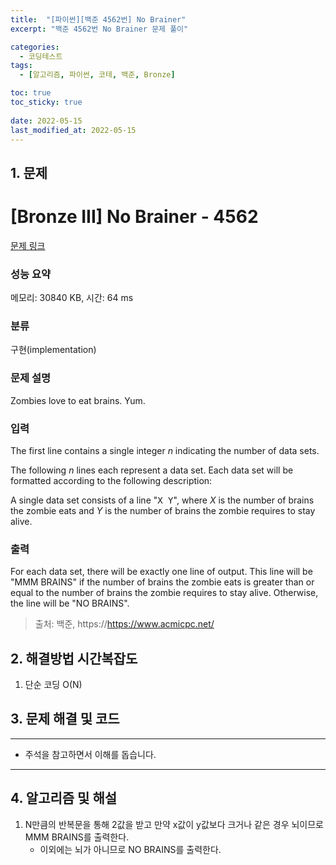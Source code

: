 ```yaml
---
title:  "[파이썬][백준 4562번] No Brainer"
excerpt: "백준 4562번 No Brainer 문제 풀이"

categories:
  - 코딩테스트
tags:
  - [알고리즘, 파이썬, 코테, 백준, Bronze]

toc: true
toc_sticky: true
 
date: 2022-05-15
last_modified_at: 2022-05-15
---
```



## 1. 문제

# [Bronze III] No Brainer - 4562 

[문제 링크](https://www.acmicpc.net/problem/4562) 

### 성능 요약

메모리: 30840 KB, 시간: 64 ms

### 분류

구현(implementation)

### 문제 설명

<p>Zombies love to eat brains. Yum.</p>

### 입력 

 <p>The first line contains a single integer <i>n</i> indicating the number of data sets.</p>

<p>The following <i>n</i> lines each represent a data set. Each data set will be formatted according to the following description:</p>

<p>A single data set consists of a line "<tt>X Y</tt>", where <i>X</i> is the number of brains the zombie eats and <i>Y</i> is the number of brains the zombie requires to stay alive.</p>

### 출력 

 <p>For each data set, there will be exactly one line of output. This line will be "MMM BRAINS" if the number of brains the zombie eats is greater than or equal to the number of brains the zombie requires to stay alive. Otherwise, the line will be "NO BRAINS".</p>

> 출처: 백준, https://https://www.acmicpc.net/

## 2. 해결방법 시간복잡도
1. 단순 코딩 O(N)

## 3. 문제 해결 및 코드
--- 

<script src="https://gist.github.com/godhin/3f2bdbce7826e65f67763368864ecfdc.js"></script>

- 주석을 참고하면서 이해를 돕습니다.
---

## 4. 알고리즘 및 해설

1. N만큼의 반복문을 통해 2값을 받고 만약 x값이 y값보다 크거나 같은 경우 뇌이므로 MMM BRAINS를 출력한다.
    - 이외에는 뇌가 아니므로 NO BRAINS를 출력한다.